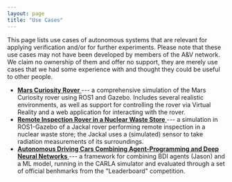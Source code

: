 ```yaml
---
layout: page
title: "Use Cases"
---
```



<section class="columns small-12 large-8" >
<div markdown="1">

This page lists use cases of autonomous systems that are relevant for applying verification and/or for further experiments. Please note that these use cases may not have been developed by members of the A&V network. We claim no ownership of them and offer no support, they are merely use cases that we had some experience with and thought they could be useful to other people.

- [**Mars Curiosity Rover** <i class="fas fa-external-link-alt"></i>](https://github.com/markgatland/curiosity_mars_rover_ws)  --- a comprehensive simulation of the Mars Curiosity rover using ROS1 and Gazebo. Includes several realistic environments, as well as support for controlling the rover via Virtual Reality and a web application for interacting with the rover.
- [**Remote Inspection Rover in a Nuclear Waste Store** <i class="fas fa-external-link-alt"></i>](https://github.com/EEEManchester/gazebo_radiation_plugin)  --- a simulation in ROS1-Gazebo of a Jackal rover performing remote inspection in a nuclear waste store; the Jackal uses a (simulated) sensor to take radiation measurements of its surroundings.
- [**Autonomous Driving Cars Combining Agent-Programming and Deep Neural Networks** <i class="fas fa-external-link-alt"></i>](https://github.com/alshukairi/ML-MAS-Framework) --- a framework for combining BDI agents (Jason) and a ML model, running in the CARLA simulator and evaluated through a set of official benhmarks from the "Leaderboard" competition.

</div>
</section>

